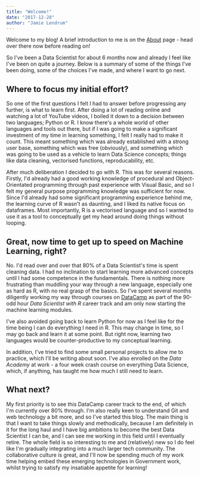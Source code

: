 ```yaml
---
title: "Welcome!"
date: "2017-12-28"
author: "Jamie Lendrum"
---
```


Welcome to my blog! A brief introduction to me is on the [About](~/about) page - head over there now before reading on!

So I've been a Data Scientist for about 6 months now and already I feel like I've been on quite a journey. Below is a summary of some of the things I've been doing, some of the choices I've made, and where I want to go next.

## Where to focus my initial effort?

So one of the first questions I felt I had to answer before progressing any further, is what to learn first. After doing a lot of reading online and watching a lot of YouTube videos, I boiled it down to a decision between two languages; Python or R. I know there's a whole world of other languages and tools out there, but if I was going to make a significant investment of my time in learning something, I felt I really had to make it count. This meant something which was already established with a strong user base, something which was free (obviously), and something which was going to be used as a vehicle to learn Data Science concepts; things like data cleaning, vectorised functions, reproducability, etc.

After much deliberation I decided to go with R. This was for several reasons. Firstly, I'd already had a good working knowledge of procedural and Object-Orientated programming through past experience with Visual Basic, and so I felt my general purpose programming knowledge was sufficient for now. Since I'd already had some significant programming experience behind me, the learning curve of R wasn't as daunting, and I liked its native focus on dataframes. Most importantly, R is a vectorised language and so I wanted to use it as a tool to conceptually get my head around doing things without looping.

## Great, now time to get up to speed on Machine Learning, right?

No. I'd read over and over that 80% of a Data Scientist's time is spent cleaning data. I had no inclination to start learning more advanced concepts until I had some competence in the fundamentals. There is nothing more frustrating than muddling your way through a new language, especially one as hard as R, with no real grasp of the basics. So I've spent several months diligently working my way through courses on [DataCamp](www.datacamp.com) as part of the 90-odd hour *Data Scientist with R* career track and am only now starting the machine learning modules.

I've also avoided going back to learn Python for now as I feel like for the time being I can do everything I need in R. This may change in time, so I may go back and learn it at some point. But right now, learning two languages would be counter-productive to my conceptual learning.

In addition, I've tried to find some small personal projects to allow me to practice, which I'll be writing about soon. I've also enrolled on the *Data Academy* at work - a four week crash course on everything Data Science, which, if anything, has taught me how much I still need to learn.

## What next?

My first priority is to see this DataCamp career track to the end, of which I'm currently over 80% through. I'm also really keen to understand Git and web technology a bit more, and so I've started this blog. The main thing is that I want to take things slowly and methodically, because I am definitely in it for the long haul and I have big ambitions to become the best Data Scientist I can be, and I can see me working in this field until I eventually retire. The whole field is so interesting to me and (relatively) new so I do feel like I'm gradually integrating into a much larger tech community. The collaborative culture is great, and I'll now be spending much of my work time helping embed these emerging technologies in Government work, whilst trying to satisfy my insatiable appetite for learning!


